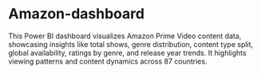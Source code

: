# Amazon-dashboard
This Power BI dashboard visualizes Amazon Prime Video content data, showcasing insights like total shows, genre distribution, content type split, global availability, ratings by genre, and release year trends. It highlights viewing patterns and content dynamics across 87 countries.

